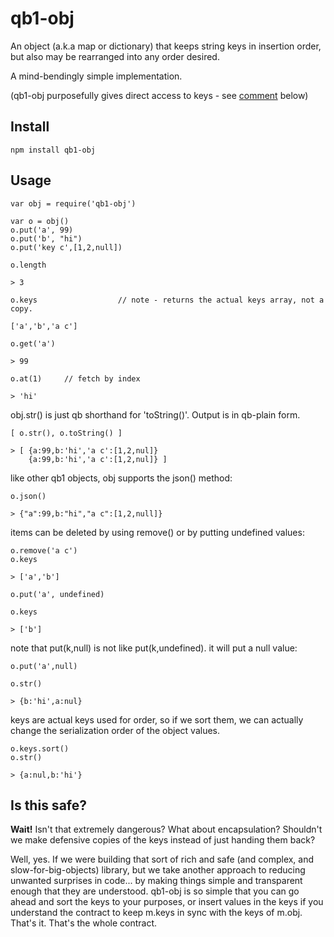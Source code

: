 # qb1-obj

An object (a.k.a map or dictionary) that keeps string keys in insertion order, but also
may be rearranged into any order desired.

A mind-bendingly simple implementation.

(qb1-obj purposefully gives direct access to keys - see [comment](#is_this_safe?) below)

## Install

    npm install qb1-obj
    
## Usage

    var obj = require('qb1-obj')
    
    var o = obj()
    o.put('a', 99)
    o.put('b', "hi")
    o.put('key c',[1,2,null])

    o.length
    
    > 3
    
    o.keys                  // note - returns the actual keys array, not a copy.
    
    ['a','b','a c']
    
    o.get('a')

    > 99
    
    o.at(1)     // fetch by index
    
    > 'hi'
    
obj.str() is just qb shorthand for 'toString()'.  Output is in qb-plain form.
 
    [ o.str(), o.toString() ]
    
    > [ {a:99,b:'hi','a c':[1,2,nul]}
        {a:99,b:'hi','a c':[1,2,nul]} ]
    
like other qb1 objects, obj supports the json() method:

    o.json()
        
    > {"a":99,b:"hi","a c":[1,2,null]}
    
items can be deleted by using remove() or by putting undefined values:

    o.remove('a c')
    o.keys
    
    > ['a','b']
    
    o.put('a', undefined)
    
    o.keys
    
    > ['b']
    
note that put(k,null) is not like put(k,undefined).  it will put a null value:
     
    o.put('a',null)
     
    o.str()
     
    > {b:'hi',a:nul}
     
keys are actual keys used for order, so if we sort them, we can actually change the serialization order
of the object values.

    o.keys.sort()
    o.str()
    
    > {a:nul,b:'hi'}


## Is this safe?

**Wait!** Isn't that extremely dangerous?  What about encapsulation?  Shouldn't we make defensive copies of the
keys instead of just handing them back? 

Well, yes.  If we were building that sort of rich and safe (and complex, and slow-for-big-objects) 
library, but we take another
approach to reducing unwanted surprises in code... by making things simple and 
transparent enough that they are understood.  qb1-obj
is so simple that you can go ahead and sort the keys to your purposes, or 
insert values in the keys if you understand the contract to keep m.keys in sync with the keys of m.obj.   
That's it.  That's the whole contract.
